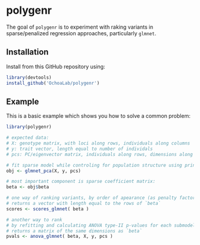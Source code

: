 
# polygenr

<!-- badges: start -->
<!-- badges: end -->

The goal of `polygenr` is to experiment with raking variants in sparse/penalized regression approaches, particularly `glmnet`.

## Installation

<!-- You can install the released version of polygenr from [CRAN](https://CRAN.R-project.org) with: -->
<!-- install.packages("polygenr") -->

Install from this GitHub repository using:
``` r
library(devtools)
install_github('OchoaLab/polygenr')
```

## Example

This is a basic example which shows you how to solve a common problem:

``` r
library(polygenr)

# expected data:
# X: genotype matrix, with loci along rows, individuals along columns
# y: trait vector, length equal to number of individals
# pcs: PC/eigenvector matrix, individuals along rows, dimensions along columns

# fit sparse model while controling for population structure using principal components
obj <- glmnet_pca(X, y, pcs)

# most important component is sparse coefficient matrix:
beta <- obj$beta

# one way of ranking variants, by order of apearance (as penalty factor lambda is decreased):
# returns a vector with length equal to the rows of `beta`
scores <- scores_glmnet( beta )

# another way to rank
# by refitting and calculating ANOVA type-II p-values for each submodel (each column of `beta`)
# returns a matrix of the same dimensions as `beta`
pvals <- anova_glmnet( beta, X, y, pcs )
```

